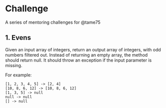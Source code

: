 # Challenge
A series of mentoring challenges for @tame75

## 1. Evens

Given an input array of integers, return an output array of integers, with odd numbers filtered out.
Instead of returning an empty array, the method should return null.
It should throw an exception if the input parameter is missing.

For example:

```
[1, 2, 3, 4, 5] -> [2, 4]
[10, 8, 6, 12] -> [10, 8, 6, 12]
[1, 3, 5] -> null
null -> null
[] -> null
```
